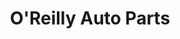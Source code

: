 ---
title: "O'Reilly Auto Parts"
url: /san-antonio/oreilly-auto-parts-south-zarzamora-street/
shop: car parts
---